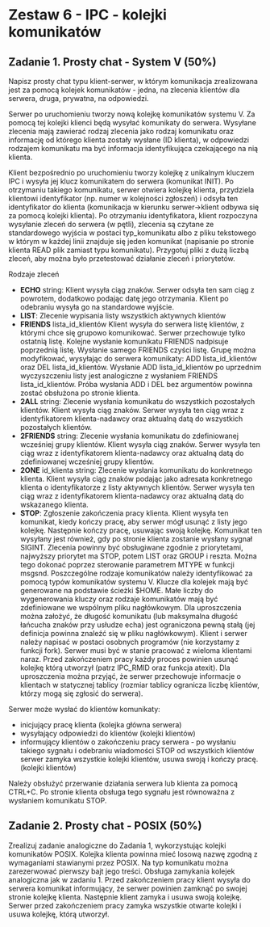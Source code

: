 # Zestaw 6 - IPC - kolejki komunikatów
## Zadanie 1. Prosty chat - System V (50%)
Napisz prosty chat typu klient-serwer, w którym komunikacja zrealizowana jest za pomocą kolejek komunikatów - jedna, na zlecenia klientów dla serwera, druga, prywatna, na odpowiedzi.

Serwer po uruchomieniu tworzy nową kolejkę komunikatów systemu V. Za pomocą tej kolejki klienci będą wysyłać komunikaty do serwera. Wysyłane zlecenia mają zawierać rodzaj zlecenia jako rodzaj komunikatu oraz informację od którego klienta zostały wysłane (ID klienta), w odpowiedzi rodzajem komunikatu ma być informacja identyfikująca czekającego na nią klienta.

Klient bezpośrednio po uruchomieniu tworzy kolejkę z unikalnym kluczem IPC  i wysyła jej klucz komunikatem do serwera (komunikat INIT). Po otrzymaniu takiego komunikatu, serwer otwiera kolejkę klienta, przydziela klientowi identyfikator (np. numer w kolejności zgłoszeń) i odsyła ten identyfikator do klienta (komunikacja w kierunku serwer->klient odbywa się za pomocą kolejki klienta). Po otrzymaniu identyfikatora, klient rozpoczyna wysyłanie zleceń do serwera (w pętli), zlecenia są czytane ze standardowego wyjścia w postaci typ_komunikatu albo z pliku tekstowego w którym w każdej linii znajduje się jeden komunikat (napisanie po stronie klienta READ plik zamiast typu komunikatu). Przygotuj pliki z dużą liczbą zleceń, aby można było przetestować działanie zleceń i priorytetów.


Rodzaje zleceń
* __ECHO__ string:
 Klient wysyła ciąg znaków. Serwer odsyła ten sam ciąg z powrotem, dodatkowo podając datę jego otrzymania. Klient po odebraniu wysyła go na standardowe wyjście.
* __LIST__:
Zlecenie wypisania listy wszystkich aktywnych klientów
* __FRIENDS__ lista_id_klientów
Klient wysyła do serwera listę klientów, z którymi chce się grupowo komunikować. Serwer przechowuje tylko ostatnią listę. Kolejne wysłanie komunikatu FRIENDS nadpisuje poprzednią listę. Wysłanie samego FRIENDS czyści listę. 
Grupę można modyfikować, wysyłając do serwera komunikaty: ADD lista_id_klientów oraz DEL lista_id_klientów. Wysłanie ADD lista_id_klientów po uprzednim wyczyszczeniu listy jest analogiczne z wysłaniem FRIENDS lista_id_klientów. Próba wysłania ADD i DEL bez argumentów powinna zostać obsłużona po stronie klienta.
* __2ALL__ string: 
Zlecenie wysłania komunikatu do wszystkich pozostałych klientów. Klient wysyła ciąg znaków. Serwer wysyła ten ciąg wraz z identyfikatorem klienta-nadawcy oraz aktualną datą do wszystkich pozostałych klientów.
* __2FRIENDS__ string: 
Zlecenie wysłania komunikatu do zdefiniowanej wcześniej grupy klientów. Klient wysyła ciąg znaków. Serwer wysyła ten ciąg wraz z identyfikatorem klienta-nadawcy oraz aktualną datą do zdefiniowanej wcześniej grupy klientów.
* __2ONE__ id_klienta string:
Zlecenie wysłania komunikatu do konkretnego klienta. Klient wysyła ciąg znaków podając jako adresata konkretnego klienta o identyfikatorze z listy aktywnych klientów. Serwer wysyła ten ciąg wraz z identyfikatorem klienta-nadawcy oraz aktualną datą do wskazanego klienta.
* __STOP__:
Zgłoszenie zakończenia pracy klienta.  Klient wysyła ten komunikat, kiedy kończy pracę, aby serwer mógł usunąć z listy jego kolejkę. Następnie kończy pracę, usuwając swoją kolejkę. Komunikat ten wysyłany jest również, gdy po stronie klienta zostanie wysłany sygnał SIGINT.
Zlecenia powinny być obsługiwane zgodnie z priorytetami, najwyższy priorytet ma STOP, potem LIST oraz GROUP i reszta. Można tego dokonać poprzez sterowanie parametrem MTYPE w funkcji msgsnd.
Poszczególne rodzaje komunikatów należy identyfikować za pomocą typów komunikatów systemu V. Klucze dla kolejek mają być generowane na podstawie ścieżki $HOME. Małe liczby do wygenerowania kluczy oraz rodzaje komunikatów mają być zdefiniowane we wspólnym pliku nagłówkowym. Dla uproszczenia można założyć, że długość komunikatu (lub maksymalna długość łańcucha znaków przy usłudze echa) jest ograniczona pewną stałą (jej definicja powinna znaleźć się w pliku nagłówkowym).
Klient i serwer należy napisać w postaci osobnych programów (nie korzystamy z funkcji fork). Serwer musi być w stanie pracować z wieloma klientami naraz. Przed zakończeniem pracy każdy proces powinien usunąć kolejkę którą utworzył (patrz IPC_RMID oraz funkcja atexit). Dla uproszczenia można przyjąć, że serwer przechowuje informacje o klientach w statycznej tablicy (rozmiar tablicy ogranicza liczbę klientów, którzy mogą się zgłosić do serwera).

Serwer może wysłać do klientów komunikaty:
* inicjujący pracę klienta (kolejka główna serwera)
* wysyłający odpowiedzi do klientów (kolejki klientów)
* informujący klientów o zakończeniu pracy serwera - po wysłaniu takiego sygnału i odebraniu wiadomości STOP od wszystkich klientów serwer zamyka wszystkie kolejki klientów, usuwa swoją i kończy pracę. (kolejki klientów)

Należy obsłużyć przerwanie działania serwera lub klienta za pomocą CTRL+C. Po stronie klienta obsługa tego sygnału jest równoważna z wysłaniem komunikatu STOP.

## Zadanie 2. Prosty chat - POSIX (50%)
Zrealizuj zadanie analogiczne do Zadania 1, wykorzystując kolejki komunikatów POSIX. Kolejka klienta powinna mieć losową nazwę zgodną z wymaganiami stawianymi przez POSIX. Na typ komunikatu można zarezerwować pierwszy bajt jego treści. Obsługa zamykania kolejek analogiczna jak w zadaniu 1. Przed zakończeniem pracy klient wysyła do serwera komunikat informujący, że serwer powinien zamknąć po swojej stronie kolejkę klienta. Następnie klient zamyka i usuwa swoją kolejkę. Serwer przed zakończeniem pracy zamyka wszystkie otwarte kolejki i usuwa kolejkę, którą utworzył.